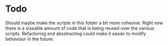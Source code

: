 # Todo

Should maybe make the scripts in this folder a bit more cohesive. Right now there is a sizeable amount of code that is being reused over the various scripts. Refactoring and absstracting could make it easier to modify behaviour in the future.
